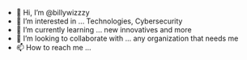 - 👋 Hi, I’m @billywizzzy
- 👀 I’m interested in ... Technologies, Cybersecurity
- 🌱 I’m currently learning ... new innovatives and more
- 💞️ I’m looking to collaborate with ... any organization that needs me
- 📫 How to reach me ...

<!---
billywizzzy/billywizzzy is a ✨ special ✨ repository because its `README.md` (this file) appears on your GitHub profile.
You can click the Preview link to take a look at your changes.
--->
